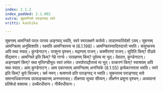```yaml
---
index: 2.1.2
index_padded: 2.1.002
sutra: सुबामन्त्रिते पराङ्गवत् स्वरे
vritti: kashika

---
```

सुबन्तम् आमन्त्रिते परतः परस्य अङ्गवद् भवति, स्वरे स्वरलक्षणे कर्तव्ये। तादात्म्यातिदेशो ऽयम्। सुबन्तम् आमन्त्रितम् अनुप्र्विशाति। वक्ष्यति आमन्त्रितस्य च (6.1.198)। आमन्त्रितस्यादिरुदात्तो भवति। ससुप्कस्य अपि यथा स्यात्। कुण्डेनाटन्। परशुना वृश्चन्। मद्राणाम् राजन्। कश्मीराणां राजन्। सुपिति किम्? पीड्ये पीद्यमान। आमन्त्रिते इति किम्? गेहे गार्ग्यः। परग्रहणम् किम्? पूर्वस्य मा भूत्। देवदत्त, कुण्डेनाटन्। अङ्गग्रहणं किम्? यथा मृत्पिण्डीभूतः स्वरं लभेत। उभयोराद्यौत्तत्वं मा भूत्। वत्करणं किम्? स्वाश्रयम् अपि यथा स्यात्। आम् कुण्डेनाटन्। आम एकान्तरम् आमन्त्रितम् अनन्तिके (8.1.55) इत्येकान्तरता भवति। स्वरे इति किम्? कूपे सिञ्चन्। चर्म नमन्। षत्वणत्वे प्रति पराङ्ग्वद् न भवति। सुबन्तस्य पराङ्गवद् भावे समानाधिकरणस्य उपसङ्ख्यानम् अनन्तरत्वत्। तीक्ष्णया सुच्या सीव्यन्। तीक्ष्णेन प्रशुना वृश्चन्। अव्ययानां प्रतिषेधो वक्तव्यः। उच्चैरधीयानः। नीचैरधीयानः।